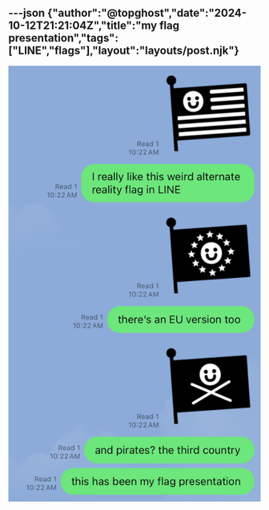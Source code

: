 ---json
{"author":"@topghost","date":"2024-10-12T21:21:04Z","title":"my flag presentation","tags":["LINE","flags"],"layout":"layouts/post.njk"}
---

![three LINE flag stickers that mimic the US flag, the EU flag, and a skull and crossbones but with a smiley face inserted](/attachments/2024/10/12/IMG_2436.jpeg)
